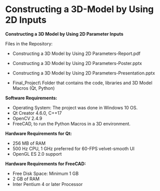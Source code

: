 # Constructing a 3D-Model by Using 2D Inputs
**Constructing a 3D Model by Using 2D Parameter Inputs**

Files in the Repository:

* Constructing a 3D Model by Using 2D Parameters-Report.pdf

* Constructing a 3D Model by Using 2D Parameters-Poster.pptx

* Constructing a 3D Model by Using 2D Parameters-Presentation.pptx

* Final_Project\								Folder that contains the code, libraries and 3D Model Macros (Qt, Python)

**Software Requirements:**

* Operating System: The project was done in Windows 10 OS.
* Qt Creator 4.6.0, C++17
* OpenCV 2.4.9
* FreeCAD, to run the Python Macros in a 3D environment.

**Hardware Requirements for Qt:**

* 256 MB of RAM
* 500 Hz CPU, 1 GHz preferred for 60-FPS velvet-smooth UI
* OpenGL ES 2.0 support

**Hardware Requirements for FreeCAD:**

* Free Disk Space: Minimum 1 GB
* 2 GB of RAM
* Inter Pentium 4 or later Processor

